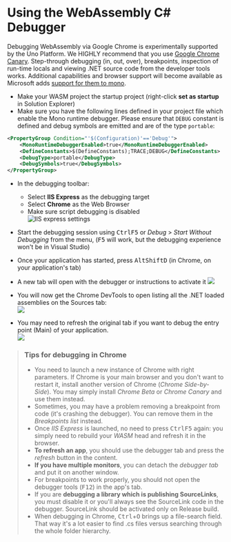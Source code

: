 # Using the WebAssembly C# Debugger

Debugging WebAssembly via Google Chrome is experimentally supported by the Uno Platform. We HIGHLY recommend that you use [Google Chrome Canary](https://www.google.com/chrome/canary/).  Step-through debugging (in, out, over), breakpoints, inspection of run-time locals and viewing .NET source code from the developer tools works. Additional capabilities and browser support will become available as Microsoft adds [support for them to mono](https://github.com/mono/mono/tree/master/sdks/wasm).

- Make your WASM project the startup project (right-click **set as startup** in Solution Explorer)
- Make sure you have the following lines defined in your project file which enable the Mono runtime debugger. Please ensure that `DEBUG` constant is defined and debug symbols are emitted and are of the type `portable`:

```xml
<PropertyGroup Condition="'$(Configuration)'=='Debug'">
    <MonoRuntimeDebuggerEnabled>true</MonoRuntimeDebuggerEnabled>
    <DefineConstants>$(DefineConstants);TRACE;DEBUG</DefineConstants>
    <DebugType>portable</DebugType>
    <DebugSymbols>true</DebugSymbols>
</PropertyGroup>
```

- In the debugging toolbar:

   - Select **IIS Express** as the debugging target
   - Select **Chrome** as the Web Browser
   - Make sure script debugging is disabled<br/>
   ![IIS express settings](Assets/quick-start/wasm-debugging-iis-express.png)

- Start the debugging session using <kbd>Ctrl</kbd><kbd>F5</kbd> or _Debug_ > _Start Without Debugging_ from the menu, (<kbd>F5</kbd> will work, but the debugging experience won't be in Visual Studio)
- Once your application has started, press <kbd>Alt</kbd><kbd>Shift</kbd><kbd>D</kbd> (in Chrome, on your application's tab)
- A new tab will open with the debugger or instructions to activate it
![](Assets/quick-start/wasm-debugger-step-01.png)
- You will now get the Chrome DevTools to open listing all the .NET loaded assemblies on the Sources tab:<br/>
![](Assets/quick-start/wasm-debugger-step-02.png)
- You may need to refresh the original tab if you want to debug the entry point (Main) of your application.<br/>
![](Assets/quick-start/wasm-debugger-step-03.png)

> ### Tips for debugging in Chrome
> * You need to launch a new instance of Chrome with right parameters. If Chrome is your main browser
> and you don't want to restart it, install another version of Chrome (_Chrome Side-by-Side_).
> You may simply install _Chrome Beta_ or _Chrome Canary_ and use them instead.
> * Sometimes, you may have a problem removing a breakpoint from code (it's crashing the debugger).
> You can remove them in the _Breakpoints list_ instead.
> * Once _IIS Express_ is launched, no need to press <kbd>Ctrl</kbd><kbd>F5</kbd> again: you simply need to rebuild your
> _WASM_ head and refresh it in the browser.
> * **To refresh an app**, you should use the debugger tab and press the _refresh_ button in the content.
> * **If you have multiple monitors**, you can detach the _debugger tab_ and put it on another window.
> * For breakpoints to work properly, you should not open the debugger tools (<kbd>F12</kbd>) in the app's tab.
> * If you are **debugging a library which is publishing SourceLinks**, you must disable it or you'll
> always see the SourceLink code in the debugger. SourceLink should be activated only on Release build.
> * When debugging in Chrome, <kbd>Ctrl</kbd>+<kbd>O</kbd> brings up a file-search field. That way it's a lot easier to find .cs files versus searching through the whole folder hierarchy.
